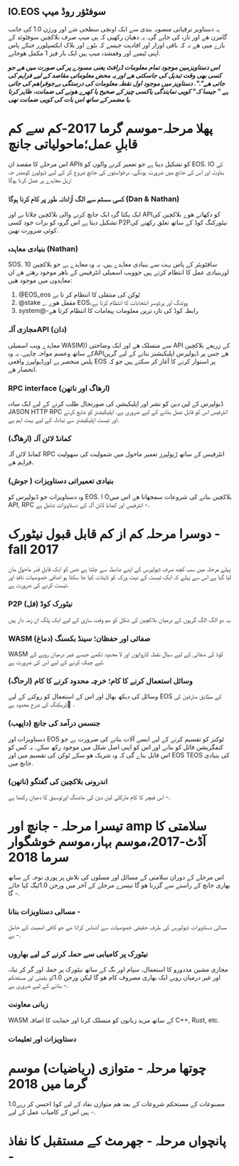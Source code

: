 ## IO.EOS سوفٹؤر روڈ میپ

یہ دستاویز ترقیاتی منصوبہ بندی سے ایک اونچی سطحی شے اور ورژن 1.0 کی جانب گامزن ھے اور تازہ کی جایے گی. یہ دھیان رکھیی کہ یی میپ صرف بلاکچین سوفٹوئد کے بارے میی ھے نہ کہ باقی اوزار اور افادیت جیسے کہ بٹوے اور بلاک ایکسپلورر جنکے پاس اپنی ٹیمیے اور وقفشدہ میپ ہیں ایک بار فیز 1 مکمل ھوجایے.

***اس دستاویزمین موجود تمام معلومات ڈرافٹ یعنی مسودے پر کی صورت میں ھے جو کسی بھی وقت تبدیل کی جاسکتی ھے اور یہ محض معلوماتی مقاصد کے لیے فراہم کی جاتی ھے".". دستاویز میں موجود اول نقطہ معلومات کی درستگی بےجوفراھم کی جاتی ہے " جیسا کہ" کویی نمایندگی یاکسی چیز کے صحیح یا کھرے ھونے کی ضمانت، ظاہر کرنا یا مضمر کے ساتھ اس بات کی کویی ضمانت نھی.***

# پھلا مرحلہ-موسم گرما 2017-کم سے کم قابلِ عمل؛ماحولیاتی جانچ

اس مرحلے کا مقصد ان APIs کو تشکیل دینا ہے جو تعمیر کرنے والوں کو EOS. IO کی بناوٹ اور اس کی جانچ میں ضرورت ہونگے. درخواستوں کی جانچ شروع کر کے لیے ڈیولپرز کومندر جہ زیل معاہدے پر عمل کرنا ہوگا:

### کسی سسٹم سے الگ آزادانہ طور پر کام کرنا ہوگا (Dan & Nathan)

ایک یکتا گرہ ایک جانچ کرنے والی بلاکچین چلاتا بے اور APIکو دکھاتے ھوے بلاکچین کی تشکیل دیتا ہے اس گروہ کو بزات خود کسی P2Pنیٹورکنگ کوڈ کے ساتھ تعلق رکھنے کی کوئی ضرورت نھین.

### بنیادی معاہدہ (Nathan)

SOS. 10 سافٹویئر کے پاس بہت سے بنیادی معاہدے ہیں. یہ وہ معاہدے ہے جو بلاکچین اوربنیادی عمل کا انتظام کرتے ہیں جوویب اسمبلی انٹرفیس کے باھر موجود رھتے ھے ان معاہدوں میں موجود ھیں:

1. @EOS_eos ٹوکن کی منتقلی کا انتظام کر تا بے
2. @stake _. مقفل ھوے EOS،ووٹنگ اور پرڈوسر انتخابات کا انتظام کرتا ہے
3. system@-رابطہ کوڈ کی تازہ ترین معلومات پیغامات کا انتظام کرتا ھے

### مجازی آلہAPI (دان)

معاہدے ویب اسمبلی WASIM)) سے منسلک ھے اور ایک وضاحتی API کے زریعے بلاکچین کے ساتھ وعسم مواجہ چاہیے. یہ وہAPIھے جس پر ڈیولپرس اپلیکیشنز بنانے کے لیے گرین پلس منحصر ہے اورڈیولپرز واقعی EOS پر استوار کرنے کا آغاز کر سکتے ہیں جو کہ انحصار ھے.

### RPC interface (ارھاگ اور ناتھن)

ڈیولپرس کے لین دین کو نشر اور اپلیکیشن کی صورتحال طلب کرنے کے لیے ایک سادہ JASON HTTP RPC انٹرفیس اس کو قابل عمل بنانے کے لیے ضروری ہے. اپلیکیشنز کو شایع کرنے اور ٹیسٹ اپلیکیشنز سے تبادلہ کے لیے بہت اہم ہے.

### کمانڈ لائن آلہ (ارھاگ)

کمانڈ لائن آلہ RPC انٹرفیس کے ساتھ ڑیولپرز تعمیر ماحول میں شمولیت کی سھولیت فراہم ھے.

### بنیادی تعمیراتی دستاویزات ( جوش)

وہ دستاویزات جو ڈیولپرس کو EOS. I Oبلاکچین بنانے کی شروعات سمجھاتا ھے اس میں API, RPC انٹرفیس اور کمانڈ لائن آلہ کے دستاویزات شامل ہے -.

# دوسرا مرحلہ کم از کم قابل قبول نیٹورک - fall 2017

پہلے مرحلہ میں سب کچھ صرف ڈیولپرس کے اپنے ضابطہ سے چلتا ہے جس کو ایک قابل قدر ماحول مان لیا گیا ہے اس سے پہلے کہ ایک ٹیسٹ کے نیٹ ورک کو تاینات کیا جا سکتا ہو اضافی خصوصیات نافذ اور ٹیسٹ کرنے کی ضرورت ہے.

### P2P نیٹورک کوڈ (فل)

یہ دو الگ الگ گرہوں کے درمیان بلاکچین کی شکل کو ھم وقت سازی کے لیے ایک پلگ ان زمہ دار ہیں.

### WASM صفائی اور حفظان؛ سینڈ بکسنگ (دماغ)

WASM کوڈ کی صفائی کے لیے سیال نقطہ کاروایوں اور لا محدود تکمے جیسے غیر درمیان رویے کے لیے چیک کرنے کے لیے اس کی ضرورت ہے.

### وسائل استعمال کرنے کا کام؛ خرچہ محدود کرنے کا کام (ارحاگ)

وسائل کی دیکھ بھال اور اس کے استعمال کو روکنے کے لیے EOS کے مطابق صارفین کی ٹریکنگ کی شرح محدود ہے َ.

### جنسس درآمد کی جانچ (داپھب)

دستاویزات اور EOS ٹوکنز کو تقسیم کرنے کے لیے ایسے آلات بنانے کی ضرورت ہے جو کنفگریشن فائل کو بنانے اور اس کو اپنی اصل شکل میں موجود رکھ سکے. یہ کس کو اس قابل بناے گی کہ وہ شریک ھو سکے ٹوکن کی تقسیم میں اور EOS TEOS کی بنیادی جانچ میں.

### اندرونی بلاکچین کی گفتگو (ناتھن)

اس فیچر کا کام مارکلی لین دین کی ھاشنگ اورتوسیق کا دھیان رکھنا ہے -.

# تیسرا مرحلہ - جانچ اور amp سلامتی کا آڈٹ-2017،موسم بہار،موسم خوشگوار سرما 2018

اس مرحلے کے دوران سلامتی کے مسائل اور مسلوں کی تلاش پر پوری توجہ کے ساتھ بھاری جانچ کے راستے سے گزرنا ھو گا تیسرے مرحلے کے آخر میں ورجن 1.0ٹیگ کیا جائے گا -.

### مسالی دستاویزات بنانا -

مسالی دستاویزات ڈیولپرس کی طرف حقیقی خصوصیات سے آشناس کراتا ھے جو کافی اھمیت کے حامل ہے -.

### نیٹورک پر کامیابی سے حملہ کرنے کے لیے بھاروں

مجازی مشین مذدورو کا استعمال، سپام اور بگ کے ساتھ نیٹورک پر حملہ اور گر کر تباہ، اور غیر درمیان رویے ایک بھاری مصروف کام ھو گا لیکن ورجن 1.0کو یقینی اور مستحکم بنانے کے لیے ضروری ہے -.

### زبانی معاونت

WASM کے ساتھ مزید زبانوں کو منسلک کرنا اور حمایت کا اضافہ C++, Rust, etc.

### دستاویزات اور تعلیمات

# چوتھا مرحلہ - متوازی (ریاضیات) موسم گرما میں 2018

1.0مصنوعات کے مستحکم شروعات کے بعد ھم متوازن نفاد کے لیے کوڈ احسن کر رہے ہیں اس کے کامیاب عمل کے لیے -.

# پانچواں مرحلہ - جھرمٹ کے مستقبل کا نفاذ -
